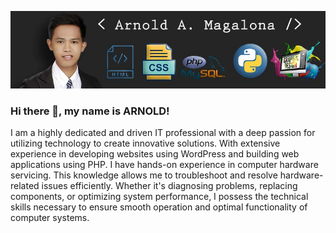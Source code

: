![Design and Development](https://github.com/Arnold-Mags/Arnold-Mags/blob/main/banner.jpg)

### Hi there 👋, my name is ARNOLD!

I am a highly dedicated and driven IT professional with a deep passion for utilizing technology to create innovative solutions. With extensive experience in developing websites using WordPress and building web applications using PHP.
I have hands-on experience in computer hardware servicing. This knowledge allows me to troubleshoot and resolve hardware-related issues efficiently. Whether it's diagnosing problems, replacing components, or optimizing system performance, I possess the technical skills necessary to ensure smooth operation and optimal functionality of computer systems.
